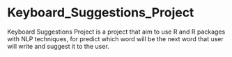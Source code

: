 # Keyboard_Suggestions_Project
Keyboard Suggestions Project is a project that aim to use R and R packages with NLP techniques, for predict which word will be the next word that user will write and suggest it to the user.
